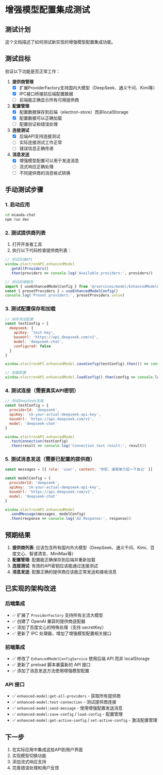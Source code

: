 # 增强模型配置集成测试

## 测试计划

这个文档描述了如何测试新实现的增强模型配置集成功能。

## 测试目标

验证以下功能是否正常工作：

1. **提供商管理**
   - [x] 扩展ProviderFactory支持国内大模型（DeepSeek、通义千问、Kimi等）
   - [x] IPC接口桥接前后端配置数据
   - [ ] 前端能正确显示所有可用提供商

2. **配置管理**
   - [x] 配置数据保存到后端（electron-store）而非localStorage
   - [x] 配置数据可以正确加载
   - [ ] 配置验证和错误处理

3. **连接测试**
   - [x] 后端API支持连接测试
   - [ ] 实际连接测试工作正常
   - [ ] 错误信息正确传递

4. **消息发送**
   - [x] 增强模型配置可以用于发送消息
   - [ ] 流式响应正确处理
   - [ ] 不同提供商的消息格式转换

## 手动测试步骤

### 1. 启动应用

```bash
cd miaoda-chat
npm run dev
```

### 2. 测试提供商列表

1. 打开开发者工具
2. 执行以下代码检查提供商列表：

```javascript
// 测试后端API
window.electronAPI.enhancedModel
  .getAllProviders()
  .then(providers => console.log('Available providers:', providers))

// 测试前端服务
import { useEnhancedModelConfig } from '@/services/model/EnhancedModelConfigService'
const { presetProviders } = useEnhancedModelConfig()
console.log('Preset providers:', presetProviders.value)
```

### 3. 测试配置保存和加载

```javascript
// 保存测试配置
const testConfig = {
  deepseek: {
    apiKey: 'test-key',
    baseUrl: 'https://api.deepseek.com/v1',
    model: 'deepseek-chat',
    configured: false
  }
}

window.electronAPI.enhancedModel.saveConfig(testConfig).then(() => console.log('Config saved'))

// 加载配置
window.electronAPI.enhancedModel.loadConfig().then(config => console.log('Loaded config:', config))
```

### 4. 测试连接（需要真实API密钥）

```javascript
// 测试DeepSeek连接
const testConfig = {
  providerId: 'deepseek',
  apiKey: 'sk-your-actual-deepseek-api-key',
  baseUrl: 'https://api.deepseek.com/v1',
  model: 'deepseek-chat'
}

window.electronAPI.enhancedModel
  .testConnection(testConfig)
  .then(result => console.log('Connection test result:', result))
```

### 5. 测试消息发送（需要已配置的提供商）

```javascript
const messages = [{ role: 'user', content: '你好，请简单介绍一下自己' }]

const modelConfig = {
  providerId: 'deepseek',
  apiKey: 'sk-your-actual-deepseek-api-key',
  baseUrl: 'https://api.deepseek.com/v1',
  model: 'deepseek-chat'
}

window.electronAPI.enhancedModel
  .sendMessage(messages, modelConfig)
  .then(response => console.log('AI Response:', response))
```

## 预期结果

1. **提供商列表**: 应该包含所有国内外大模型（DeepSeek、通义千问、Kimi、百度文心、智谱清言、MiniMax等）
2. **配置管理**: 配置能正确保存到后端并重新加载
3. **连接测试**: 有效的API密钥应该能通过连接测试
4. **消息发送**: 配置正确的提供商应该能正常发送和接收消息

## 已实现的架构改进

### 后端集成

- ✅ 扩展了 `ProviderFactory` 支持所有主流大模型
- ✅ 创建了 OpenAI 兼容的提供商适配器
- ✅ 添加了百度文心的特殊处理（支持 secretKey）
- ✅ 更新了 IPC 处理器，增加了增强模型配置相关接口

### 前端集成

- ✅ 修改了 `EnhancedModelConfigService` 使用后端 API 而非 localStorage
- ✅ 更新了 preload 脚本暴露新的 API 接口
- ✅ 添加了消息发送方法使用增强模型配置

### API 接口

- ✅ `enhanced-model:get-all-providers` - 获取所有提供商
- ✅ `enhanced-model:test-connection` - 测试提供商连接
- ✅ `enhanced-model:send-message` - 使用增强配置发送消息
- ✅ `enhanced-model:save-config` / `load-config` - 配置管理
- ✅ `enhanced-model:get-active-config` / `set-active-config` - 激活配置管理

## 下一步

1. 在实际应用中集成这些API到用户界面
2. 实现模型切换功能
3. 添加流式响应支持
4. 完善错误处理和用户反馈
